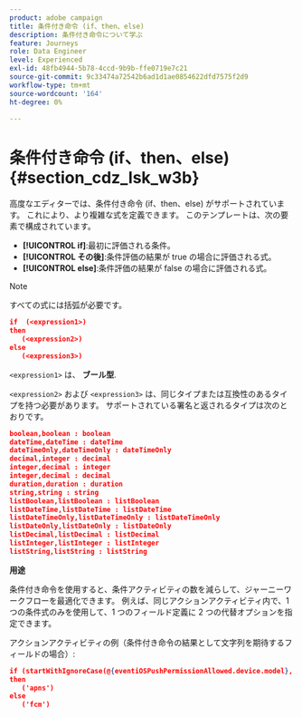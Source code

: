```yaml
---
product: adobe campaign
title: 条件付き命令 (if、then、else)
description: 条件付き命令について学ぶ
feature: Journeys
role: Data Engineer
level: Experienced
exl-id: 48fb4944-5b78-4ccd-9b9b-ffe0719e7c21
source-git-commit: 9c33474a72542b6ad1d1ae0854622dfd7575f2d9
workflow-type: tm+mt
source-wordcount: '164'
ht-degree: 0%

---
```


# 条件付き命令 (if、then、else) {#section_cdz_lsk_w3b}

高度なエディターでは、条件付き命令 (if、then、else) がサポートされています。 これにより、より複雑な式を定義できます。 このテンプレートは、次の要素で構成されています。

* **[!UICONTROL if]**:最初に評価される条件。
* **[!UICONTROL その後]**:条件評価の結果が true の場合に評価される式。
* **[!UICONTROL else]**:条件評価の結果が false の場合に評価される式。

>[!NOTE]
>
>すべての式には括弧が必要です。

```json
if  (<expression1>)
then
   (<expression2>)
else
   (<expression3>)
```

`<expression1>` は、 **ブール型**.

`<expression2>` および `<expression3>` は、同じタイプまたは互換性のあるタイプを持つ必要があります。 サポートされている署名と返されるタイプは次のとおりです。

```json
boolean,boolean : boolean
dateTime,dateTime : dateTime
dateTimeOnly,dateTimeOnly : dateTimeOnly
decimal,integer : decimal
integer,decimal : integer
integer,decimal : decimal
duration,duration : duration
string,string : string
listBoolean,listBoolean : listBoolean
listDateTime,listDateTime : listDateTime
listDateTimeOnly,listDateTimeOnly : listDateTimeOnly
listDateOnly,listDateOnly : listDateOnly
listDecimal,listDecimal : listDecimal
listInteger,listInteger : listInteger
listString,listString : listString
```

**用途**

条件付き命令を使用すると、条件アクティビティの数を減らして、ジャーニーワークフローを最適化できます。 例えば、同じアクションアクティビティ内で、1 つの条件式のみを使用して、1 つのフィールド定義に 2 つの代替オプションを指定できます。

アクションアクティビティの例（条件付き命令の結果として文字列を期待するフィールドの場合）:

```json
if (startWithIgnoreCase(@{eventiOSPushPermissionAllowed.device.model}, 'iPad') or startWithIgnoreCase(@{eventiOSPushPermissionAllowed.device.model}, 'iOS'))
then
   ('apns')
else
   ('fcm')
```
